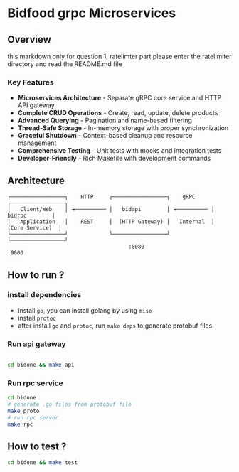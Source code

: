 # Bidfood grpc Microservices

## Overview

this markdown only for question 1, ratelimter part please enter the ratelimiter directory and read the README.md file

### Key Features

- **Microservices Architecture** - Separate gRPC core service and HTTP API gateway
- **Complete CRUD Operations** - Create, read, update, delete products
- **Advanced Querying** - Pagination and name-based filtering
- **Thread-Safe Storage** - In-memory storage with proper synchronization
- **Graceful Shutdown** - Context-based cleanup and resource management
- **Comprehensive Testing** - Unit tests with mocks and integration tests
- **Developer-Friendly** - Rich Makefile with development commands

## Architecture

```
┌─────────────────┐    HTTP     ┌─────────────────┐    gRPC     ┌─────────────────┐
│   Client/Web    │ ◄────────── │   bidapi        │ ◄────────── │   bidrpc        │
│   Application   │    REST     │  (HTTP Gateway) │   Internal  │ (Core Service)  │
└─────────────────┘             └─────────────────┘             └─────────────────┘
                                      :8080                           :9000
```

## How to run ?

### install dependencies

- install `go`, you can install golang by using `mise`
- install `protoc`
- after install `go` and `protoc`, run `make deps` to generate protobuf files

### Run api gateway

```bash

cd bidone && make api
```

### Run rpc service

```bash
cd bidone
# generate .go files from protobuf file
make proto
# run rpc server
make rpc
```

## How to test ?

```sh
cd bidone && make test
```
